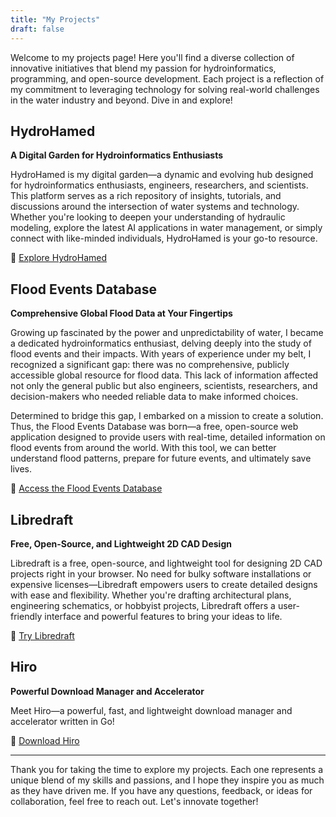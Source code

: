 ```yaml
---
title: "My Projects"
draft: false
---
```


Welcome to my projects page! Here you'll find a diverse collection of innovative initiatives that blend my passion for hydroinformatics, programming, and open-source development. Each project is a reflection of my commitment to leveraging technology for solving real-world challenges in the water industry and beyond. Dive in and explore!

## HydroHamed

**A Digital Garden for Hydroinformatics Enthusiasts**

HydroHamed is my digital garden—a dynamic and evolving hub designed for hydroinformatics enthusiasts, engineers, researchers, and scientists. This platform serves as a rich repository of insights, tutorials, and discussions around the intersection of water systems and technology. Whether you're looking to deepen your understanding of hydraulic modeling, explore the latest AI applications in water management, or simply connect with like-minded individuals, HydroHamed is your go-to resource.

🔗 [Explore HydroHamed](https://www.hydrohamed.com)

## Flood Events Database

**Comprehensive Global Flood Data at Your Fingertips**

Growing up fascinated by the power and unpredictability of water, I became a dedicated hydroinformatics enthusiast, delving deeply into the study of flood events and their impacts. With years of experience under my belt, I recognized a significant gap: there was no comprehensive, publicly accessible global resource for flood data. This lack of information affected not only the general public but also engineers, scientists, researchers, and decision-makers who needed reliable data to make informed choices.

Determined to bridge this gap, I embarked on a mission to create a solution. Thus, the Flood Events Database was born—a free, open-source web application designed to provide users with real-time, detailed information on flood events from around the world. With this tool, we can better understand flood patterns, prepare for future events, and ultimately save lives.

🔗 [Access the Flood Events Database](https://fed.hydrohamed.com)

## Libredraft

**Free, Open-Source, and Lightweight 2D CAD Design**

Libredraft is a free, open-source, and lightweight tool for designing 2D CAD projects right in your browser. No need for bulky software installations or expensive licenses—Libredraft empowers users to create detailed designs with ease and flexibility. Whether you're drafting architectural plans, engineering schematics, or hobbyist projects, Libredraft offers a user-friendly interface and powerful features to bring your ideas to life.

🔗 [Try Libredraft](https://www.libredraft.com)

## Hiro

**Powerful Download Manager and Accelerator**

Meet Hiro—a powerful, fast, and lightweight download manager and accelerator written in Go!

🔗 [Download Hiro](https://github.com/hydrohamed/hiro)

---

Thank you for taking the time to explore my projects. Each one represents a unique blend of my skills and passions, and I hope they inspire you as much as they have driven me. If you have any questions, feedback, or ideas for collaboration, feel free to reach out. Let's innovate together!
